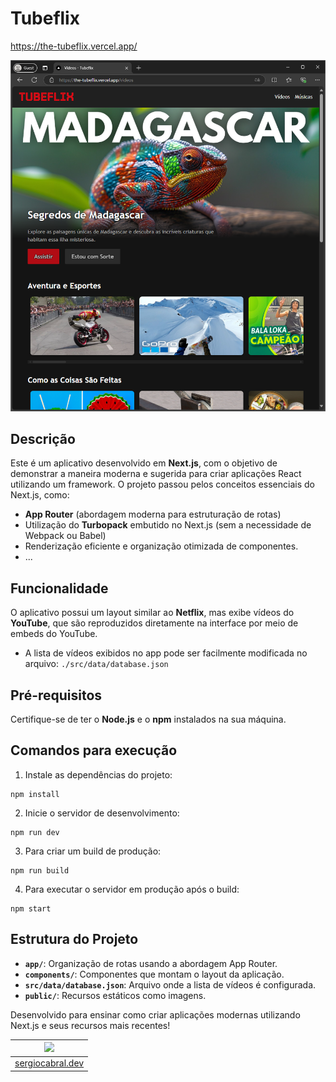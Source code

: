 # Tubeflix

https://the-tubeflix.vercel.app/

![Tela Inicial do App](./assets/homepage.png)

## Descrição

Este é um aplicativo desenvolvido em **Next.js**, com o objetivo de demonstrar a maneira moderna e sugerida para criar aplicações React utilizando um framework. O projeto passou pelos conceitos essenciais do Next.js, como:

- **App Router** (abordagem moderna para estruturação de rotas)
- Utilização do **Turbopack** embutido no Next.js (sem a necessidade de Webpack ou Babel)
- Renderização eficiente e organização otimizada de componentes.
- ...

## Funcionalidade

O aplicativo possui um layout similar ao **Netflix**, mas exibe vídeos do **YouTube**, que são reproduzidos diretamente na interface por meio de embeds do YouTube. 

- A lista de vídeos exibidos no app pode ser facilmente modificada no arquivo: `./src/data/database.json`

## Pré-requisitos

Certifique-se de ter o **Node.js** e o **npm** instalados na sua máquina.

## Comandos para execução

1. Instale as dependências do projeto:
 ```
 npm install
 ```

2. Inicie o servidor de desenvolvimento:
 ```
 npm run dev
 ```

3. Para criar um build de produção:
 ```
 npm run build
 ```

4. Para executar o servidor em produção após o build:
 ```
 npm start
 ```

## Estrutura do Projeto

- **`app/`**: Organização de rotas usando a abordagem App Router.
- **`components/`**: Componentes que montam o layout da aplicação.
- **`src/data/database.json`**: Arquivo onde a lista de vídeos é configurada.
- **`public/`**: Recursos estáticos como imagens.

Desenvolvido para ensinar como criar aplicações modernas utilizando Next.js e seus recursos mais recentes!

| [<img src="https://avatars.githubusercontent.com/u/665373?v=4" width="75px;"/>](https://github.com/sergiocabral) |
| :-: |
|[sergiocabral.dev](https://sergiocabral.dev)|
